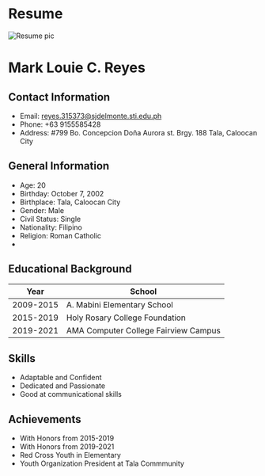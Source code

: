 # Resume
![Resume pic](https://github.com/Diakosiluwii/Resume/assets/134277312/9964f332-b594-4a68-8bb4-4914906b614c)
# Mark Louie C. Reyes

## Contact Information
- Email: reyes.315373@sjdelmonte.sti.edu.ph
- Phone: +63 9155585428
- Address: #799 Bo. Concepcion Doña Aurora st. Brgy. 188 Tala, Caloocan City

## General Information
- Age: 20
- Birthday: October 7, 2002
- Birthplace: Tala, Caloocan City
- Gender: Male
- Civil Status: Single
- Nationality: Filipino
- Religion: Roman Catholic
- 

## Educational Background
| Year                    | School                                    |
|------------------------|--------------------------------------------|
| 2009-2015              | A. Mabini Elementary School                |
| 2015-2019              | Holy Rosary College Foundation             |
| 2019-2021              | AMA Computer College Fairview Campus       |



## Skills
- Adaptable and Confident
- Dedicated and Passionate
- Good at communicational skills

## Achievements
- With Honors from 2015-2019
- With Honors from 2019-2021
- Red Cross Youth in Elementary
- Youth Organization President at Tala Commmunity

